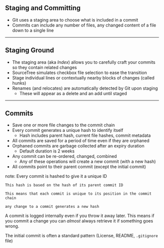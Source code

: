 ##  Staging and Committing

* <!-- .element: class="fragment" --> Git uses a staging area to choose what is included in a commit
* <!-- .element: class="fragment" --> Commits can include any number of files, any changed content of a file down to a single line

---

## Staging Ground

* The staging area (aka *Index*) allows you to carefully craft your commits so they contain related changes
* SourceTree simulates checkbox file selection to ease the transition
* Stage individual lines or contextually nearby blocks of changes (called hunks)
* Renames (and relocates) are automatically detected by Git upon staging
    * These will appear as a delete and an add until staged

---

## Commits

* Save one or more file changes to the commit chain
* Every commit generates a unique hash to identify itself
    * Hash includes parent hash, current file hashes, commit metadata
* All commits are saved for a period of time even if they are orphaned
* Orphaned commits are garbage collected after an expiry duration
    * Default duration is 2 weeks
* Any commit can be re-ordered, changed, combined
    * Any of these operations will create a new commit (with a new hash)
* All commits point to their parent commit (except the initial commit)

note:
  Every commit is hashed to give it a unique ID

    This hash is based on the hash of its parent commit ID

    This means that each commit is unique to its position in the commit chain

    any change to a commit generates a new hash

  A commit is logged internally even if you throw it away later. This means if you commit a change you can *almost* always retrieve it if something goes wrong.

  The initial commit is often a standard pattern (License, README, `.gitignore` file)
